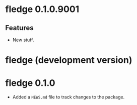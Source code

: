 <!-- NEWS.md is maintained by https://cynkra.github.io/fledge, do not edit -->

# fledge 0.1.0.9001

## Features

- New stuff.


# fledge (development version)

# fledge 0.1.0

* Added a `NEWS.md` file to track changes to the package.
